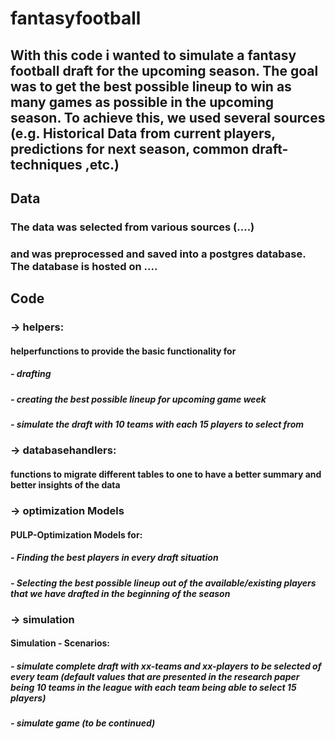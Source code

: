 # fantasyfootball

## With this code i wanted to simulate a fantasy football draft for the upcoming season. The goal was to get the best possible lineup to win as many games as possible in the upcoming season. To achieve this, we used several sources (e.g. Historical Data from current players, predictions for next season, common draft-techniques ,etc.) 

## Data

### The data was selected from various sources (....) 
### and was preprocessed and saved into a postgres database. The database is hosted on ....

## Code

### -> helpers:
#### helperfunctions to provide the basic functionality for 
##### - drafting
##### - creating the best possible lineup for upcoming game week
##### - simulate the draft with 10 teams with each 15 players to select from

### -> databasehandlers:
#### functions to migrate different tables to one to have a better summary and better insights of the data

### -> optimization Models
#### PULP-Optimization Models for:
##### - Finding the best players in every draft situation
##### - Selecting the best possible lineup out of the available/existing players that we have drafted in the beginning of the season

### -> simulation
#### Simulation - Scenarios:
##### - simulate complete draft with xx-teams and xx-players to be selected of every team (default values that are presented in the research paper being 10 teams in the league with each team being able to select 15 players)
##### - simulate game (to be continued)

